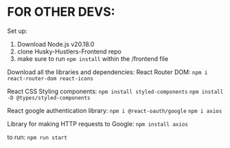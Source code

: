 # FOR OTHER DEVS:

Set up:
1) Download Node.js v20.18.0
2) clone Husky-Hustlers-Frontend repo
3) make sure to run `npm install` within the /frontend file

Download all the libraries and dependencies:
React Router DOM:
`npm i react-router-dom react-icons`

React CSS Styling components:
`npm install styled-components`
`npm install -D @types/styled-components`

React google authentication library:
`npm i @react-oauth/google`
`npm i axios`

Library for making HTTP requests to Google:
`npm install axios`

to run:
`npm run start`
